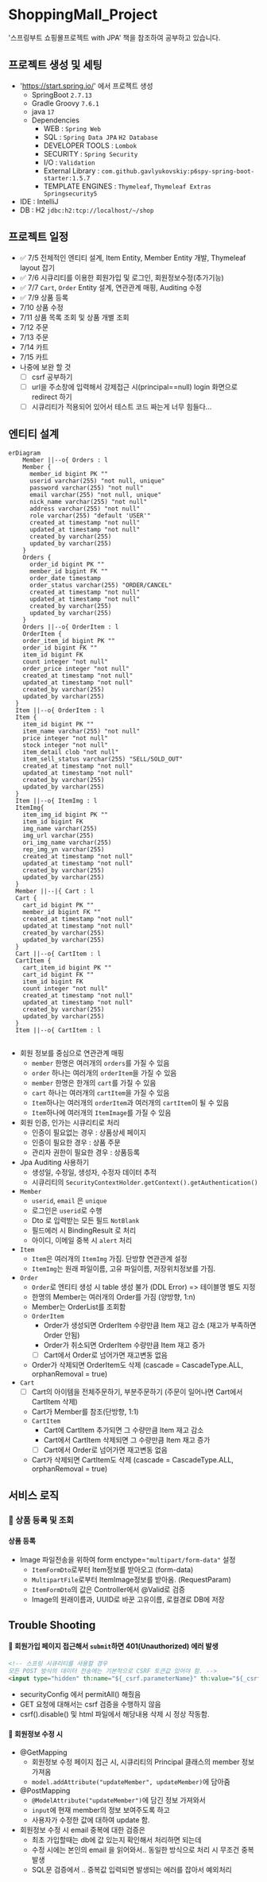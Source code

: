 # ShoppingMall_Project
 '스프링부트 쇼핑몰프로젝트 with JPA' 책을 참조하여 공부하고 있습니다.

## 프로젝트 생성 및 세팅
- 'https://start.spring.io/' 에서 프로젝트 생성
    - SpringBoot `2.7.13`
    - Gradle Groovy `7.6.1`
    - java `17`
    - Dependencies
        - WEB : `Spring Web`
        - SQL : `Spring Data JPA`  `H2 Database`
        - DEVELOPER TOOLS : `Lombok`
        - SECURITY : `Spring Security`
        - I/O : `Validation`
        - External Library : `com.github.gavlyukovskiy:p6spy-spring-boot-starter:1.5.7`
        - TEMPLATE ENGINES : `Thymeleaf`, `Thymeleaf Extras Springsecurity5`
- IDE : IntelliJ
- DB : H2 `jdbc:h2:tcp://localhost/~/shop`

## 프로젝트 일정
- ✅ 7/5 전체적인 엔티티 설계, Item Entity, Member Entity 개발, Thymeleaf layout 잡기
- ✅ 7/6 시큐리티를 이용한 회원가입 및 로그인, 회원정보수정(추가기능) 
- ✅ 7/7 `Cart`, `Order` Entity 설계, 연관관계 매핑, Auditing 수정
- ✅ 7/9 상품 등록
- 7/10 상품 수정
- 7/11 상품 목록 조회 및 상품 개별 조회
- 7/12 주문
- 7/13 주문
- 7/14 카트
- 7/15 카트
- 나중에 보완 할 것
  - [ ] csrf 공부하기
  - [ ] url을 주소창에 입력해서 강제접근 시(principal==null) login 화면으로 redirect 하기
  - [ ] 시큐리티가 적용되어 있어서 테스트 코드 짜는게 너무 힘들다...

## 엔티티 설계
```mermaid
erDiagram
    Member ||--o{ Orders : l
    Member {
      member_id bigint PK ""
      userid varchar(255) "not null, unique"
      password varchar(255) "not null"
      email varchar(255) "not null, unique"
      nick_name varchar(255) "not null"
      address varchar(255) "not null"
      role varchar(255) "default 'USER'"
      created_at timestamp "not null"
      updated_at timestamp "not null"
      created_by varchar(255)
      updated_by varchar(255)
    }
    Orders {
      order_id bigint PK ""
      member_id bigint FK ""
      order_date timestamp
      order_status varchar(255) "ORDER/CANCEL"
      created_at timestamp "not null"
      updated_at timestamp "not null"
      created_by varchar(255)
      updated_by varchar(255)
    }
    Orders ||--o{ OrderItem : l
    OrderItem {
    order_item_id bigint PK ""
    order_id bigint FK ""
    item_id bigint FK
    count integer "not null"
    order_price integer "not null"
    created_at timestamp "not null"
    updated_at timestamp "not null"
    created_by varchar(255)
    updated_by varchar(255)
  }
  Item ||--o{ OrderItem : l
  Item {
    item_id bigint PK ""
    item_name varchar(255) "not null"
    price integer "not null"
    stock integer "not null"
    item_detail clob "not null"
    item_sell_status varchar(255) "SELL/SOLD_OUT"
    created_at timestamp "not null"
    updated_at timestamp "not null"
    created_by varchar(255)
    updated_by varchar(255)
  }
  Item ||--o{ ItemImg : l
  ItemImg{
    item_img_id bigint PK ""
    item_id bigint FK
    img_name varchar(255)
    img_url varchar(255)
    ori_img_name varchar(255)
    rep_img_yn varchar(255)
    created_at timestamp "not null"
    updated_at timestamp "not null"
    created_by varchar(255)
    updated_by varchar(255)
  }
  Member ||--|{ Cart : l
  Cart {
    cart_id bigint PK ""
    member_id bigint FK ""
    created_at timestamp "not null"
    updated_at timestamp "not null"
    created_by varchar(255)
    updated_by varchar(255)
  }
  Cart ||--o{ CartItem : l
  CartItem {
    cart_item_id bigint PK ""
    cart_id bigint FK ""
    item_id bigint FK
    count integer "not null"
    created_at timestamp "not null"
    updated_at timestamp "not null"
    created_by varchar(255)
    updated_by varchar(255)
  }
  Item ||--o{ CartItem : l


```
- 회원 정보를 중심으로 연관관계 매핑
  - `member` 한명은 여러개의 `orders`를 가질 수 있음
  - `order` 하나는 여러개의 `orderItem`을 가질 수 있음
  - `member` 한명은 한개의 `cart`를 가질 수 있음
  - `cart` 하나는 여러개의 `cartItem`을 가질 수 있음
  - `Item`하나는 여러개의 `orderItem`과 여러개의 `cartItem`이 될 수 있음
  - `Item`하나에 여러개의 `ItemImage`를 가질 수 있음
- 회원 인증, 인가는 시큐리티로 처리
  - 인증이 필요없는 경우 : 상품상세 페이지
  - 인증이 필요한 경우 : 상품 주문
  - 관리자 권한이 필요한 경우 : 상품등록
- Jpa Auditing 사용하기
  - 생성일, 수정일, 생성자, 수정자 데이터 추적
  - 시큐리티의 `SecurityContextHolder.getContext().getAuthentication()`
- `Member`
  - `userid`, `email` 은 `unique`
  - 로그인은 `userid`로 수행
  - Dto 로 입력받는 모든 필드 `NotBlank`
  - 필드에러 시 BindingResult 로 처리
  - 아이디, 이메일 중복 시 `alert` 처리
- `Item`
  - `Item`은 여러개의 `ItemImg` 가짐. 단방향 연관관계 설정
  - `ItemImg`는 원래 파일이름, 고유 파일이름, 저장위치정보를 가짐.
- `Order`
  - `Order`로 엔티티 생성 시 table 생성 불가 (DDL Error) => 테이블명 별도 지정
  - 한명의 Member는 여러개의 Order를 가짐 (양방향, 1:n)
  - Member는 OrderList를 조회함
  - `OrderItem`
    - Order가 생성되면 OrderItem 수량만큼 Item 재고 감소 (재고가 부족하면 Order 안됨)
    - Order가 취소되면 OrderItem 수량만큼 Item 재고 증가
    - [ ] Cart에서 Order로 넘어가면 재고변동 없음
  - Order가 삭제되면 OrderItem도 삭제 (cascade = CascadeType.ALL, orphanRemoval = true)
- `Cart`
  - [ ] Cart의 아이템을 전체주문하기, 부분주문하기 (주문이 일어나면 Cart에서 CartItem 삭제)
  - Cart가 Member를 참조(단방향, 1:1)
  - `CartItem`
    - Cart에 CartItem 추가되면 그 수량만큼 Item 재고 감소
    - Cart에서 CartItem 삭제되면 그 수량만큼 Item 재고 증가
    - [ ] Cart에서 Order로 넘어가면 재고변동 없음
  - Cart가 삭제되면 CartItem도 삭제 (cascade = CascadeType.ALL, orphanRemoval = true)

## 서비스 로직
### 📑 상품 등록 및 조회
#### 상품 등록
- Image 파일전송을 위하여 form enctype=`"multipart/form-data"` 설정
  - `ItemFormDto`로부터 Item정보를 받아오고 (form-data)
  - `MultipartFile`로부터 ItemImage정보를 받아옴. (RequestParam)
  - `ItemFormDto`의 값은 Controller에서 @Valid로 검증
  - Image의 원래이름과, UUID로 바꾼 고유이름, 로컬경로 DB에 저장

## Trouble Shooting
#### 📑 회원가입 페이지 접근해서 `submit`하면 401(Unauthorized) 에러 발생
```html
<!-- 스프링 시큐리티를 사용할 경우 
모든 POST 방식의 데이터 전송에는 기본적으로 CSRF 토큰값 있어야 함. -->
<input type="hidden" th:name="${_csrf.parameterName}" th:value="${_csrf.token}">
```
- securityConfig 에서 permitAll() 해줬음
- GET 요청에 대해서는 csrf 검증을 수행하지 않음
- csrf().disable() 및 html 파일에서 해당내용 삭제 시 정상 작동함.

#### 📑 회원정보 수정 시
- @GetMapping
  - 회원정보 수정 페이지 접근 시, 시큐리티의 Principal 클래스의 member 정보 가져옴
  - `model.addAttribute("updateMember", updateMember)`에 담아줌
- @PostMapping
  - `@ModelAttribute("updateMember")`에 담긴 정보 가져와서 
  - `input`에 현재 member의 정보 보여주도록 하고
  - 사용자가 수정한 값에 대하여 update 함.
- 회원정보 수정 시 email 중복에 대한 검증은
  - 최초 가입할때는 db에 값 있는지 확인해서 처리하면 되는데
  - 수정 시에는 본인의 email 을 읽어와서.. 동일한 방식으로 처리 시 무조건 중복발생
  - SQL문 검증에서 .. 중복값 입력되면 발생되는 에러를 잡아서 예외처리